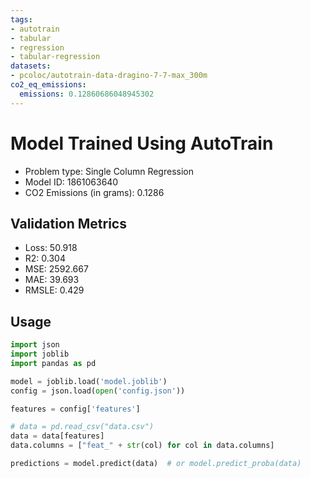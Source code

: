 ```yaml
---
tags:
- autotrain
- tabular
- regression
- tabular-regression
datasets:
- pcoloc/autotrain-data-dragino-7-7-max_300m
co2_eq_emissions:
  emissions: 0.12860686048945302
---
```


# Model Trained Using AutoTrain

- Problem type: Single Column Regression
- Model ID: 1861063640
- CO2 Emissions (in grams): 0.1286

## Validation Metrics

- Loss: 50.918
- R2: 0.304
- MSE: 2592.667
- MAE: 39.693
- RMSLE: 0.429

## Usage

```python
import json
import joblib
import pandas as pd

model = joblib.load('model.joblib')
config = json.load(open('config.json'))

features = config['features']

# data = pd.read_csv("data.csv")
data = data[features]
data.columns = ["feat_" + str(col) for col in data.columns]

predictions = model.predict(data)  # or model.predict_proba(data)

```